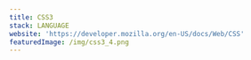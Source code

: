 ```yaml
---
title: CSS3
stack: LANGUAGE
website: 'https://developer.mozilla.org/en-US/docs/Web/CSS'
featuredImage: /img/css3_4.png
---
```

